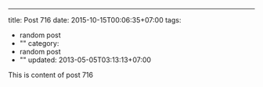 ---
title: Post 716
date: 2015-10-15T00:06:35+07:00
tags:
  - random post
  - ""
category:
  - random post
  - ""
updated: 2013-05-05T03:13:13+07:00

This is content of post 716